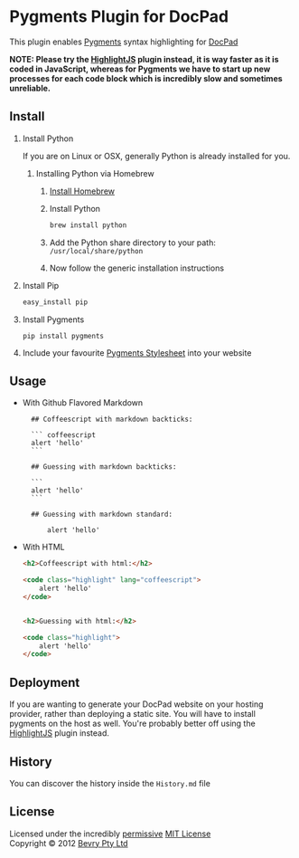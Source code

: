 # Pygments Plugin for DocPad
This plugin enables [Pygments](http://pygments.org/) syntax highlighting for [DocPad](https://docpad.org)

**NOTE: Please try the [HighlightJS](http://docpad.org/plugin/highlightjs) plugin instead, it is way faster as it is coded in JavaScript, whereas for Pygments we have to start up new processes for each code block which is incredibly slow and sometimes unreliable.**


## Install

1. Install Python

	If you are on Linux or OSX, generally Python is already installed for you.

	1. Installing Python via Homebrew

		1. [Install Homebrew](http://mxcl.github.com/homebrew/)

		2. Install Python

			``` bash
			brew install python
			```

		3. Add the Python share directory to your path: `/usr/local/share/python`

		4. Now follow the generic installation instructions


2. Install Pip

	``` bash
	easy_install pip
	```


3. Install Pygments

	```
	pip install pygments
	```

4. Include your favourite [Pygments Stylesheet](https://github.com/richleland/pygments-css) into your website



## Usage

- With Github Flavored Markdown

		## Coffeescript with markdown backticks:

		``` coffeescript
		alert 'hello'
		```

		## Guessing with markdown backticks:

		```
		alert 'hello'
		```

		## Guessing with markdown standard:

			alert 'hello'


- With HTML

	``` html
	<h2>Coffeescript with html:</h2>

	<code class="highlight" lang="coffeescript">
		alert 'hello'
	</code>


	<h2>Guessing with html:</h2>

	<code class="highlight">
		alert 'hello'
	</code>
	```


## Deployment
If you are wanting to generate your DocPad website on your hosting provider, rather than deploying a static site. You will have to install pygments on the host as well. You're probably better off using the [HighlightJS](http://docpad.org/plugin/highlightjs) plugin instead.


## History
You can discover the history inside the `History.md` file


## License
Licensed under the incredibly [permissive](http://en.wikipedia.org/wiki/Permissive_free_software_licence) [MIT License](http://creativecommons.org/licenses/MIT/)
<br/>Copyright &copy; 2012 [Bevry Pty Ltd](http://bevry.me)
